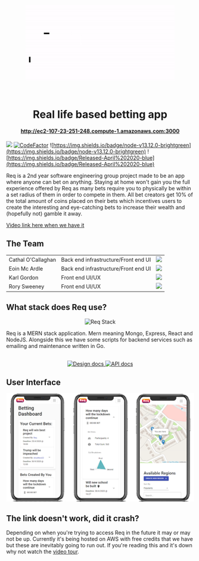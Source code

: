
<p align="center">
  <a href="https://github.com/IamCathal/Req">
    <img
      alt="Req"
      src="reqGif.gif"
      width="400"
    />
  </a>
</p>

<br>

<h1 align="center">Real life based betting app</h1>
<h4 align="center"><a href="http://ec2-107-23-251-248.compute-1.amazonaws.com:3000">http://ec2-107-23-251-248.compute-1.amazonaws.com:3000</a></h4>


![](https://travis-ci.com/IamCathal/Req.svg?token=NxDPAobZPqQisyLUpivy&branch=master) [![CodeFactor](https://www.codefactor.io/repository/github/iamcathal/req/badge?s=d1515c510364f282930d5ead2e678f35656ce527)](https://www.codefactor.io/repository/github/iamcathal/req)   ![https://img.shields.io/badge/node-v13.12.0-brightgreen](https://img.shields.io/badge/node-v13.12.0-brightgreen) ![https://img.shields.io/badge/Released-April%202020-blue](https://img.shields.io/badge/Released-April%202020-blue)


Req is a 2nd year software engineering group project made to be an app where anyone can bet on anything. Staying at home won't gain you the full experience offered by Req as many bets require you to physically be within a set radius of them in order to compete in them. All bet creators get 10% of the total amount of coins placed on their bets which incentives users to create the interesting and eye-catching bets to increase their wealth and (hopefully not) gamble it away.

[Video link here when we have it](https://www.youtube.com/)

## The Team

|  |  |  | 
| ------------- | :------------ | ------------- |
|Cathal O'Callaghan|Back end infrastructure/Front end UI |![](https://img.shields.io/github/followers/IamCathal?label=Followers&style=social)|
| Eoin Mc Ardle|Back end infrastructure/Front end UI |![](https://img.shields.io/github/followers/EoinMcArdle99?label=Followers&style=social)  |
|Karl Gordon|Front end UI/UX |![](https://img.shields.io/github/followers/filthyhound?label=Followers&style=social) |
|Rory Sweeney|Front end UI/UX |![](https://img.shields.io/github/followers/rorysweeney99?label=Followers&style=social) |

## What stack does Req use?

<p align="center">
    <img
      alt="Req Stack"
      src="https://i.imgur.com/pMgaQfN.png"
      width="400"
    />
</p>
Req is a MERN stack application. Mern meaning Mongo, Express, React and NodeJS. Alongside this we have some scripts for backend services such as emailing and maintenance written in Go.
<br />
<br />

<p align="center">
<a href="https://docs.google.com/document/d/1VSiNX-g0KNztlQGvLeRhXwnbwbDW9phK2VmmVpqMUvw/edit?usp=sharing">
    <img
      alt="Design docs"
      src=https://i.imgur.com/0l39lbD.png"
      width="300"
    />
    </a>
   <a href="http://ec2-107-23-251-248.compute-1.amazonaws.com:9000/docs">
    <img
      alt="API docs"
      src="https://i.imgur.com/G0NOPKX.png"
      width="300"
    />
    </a>
</p>

## User Interface
<p align="center">
    <img
      alt="Req Screenshot demo"
      src="./readmePic.png"
      width="900"
    />
</p>

## The link doesn't work, did it crash?
Depending on when you're trying to access Req in the future it may or may not be up. Currently it's being hosted on AWS with free credits that we have but these are inevitably going to run out. If you're reading this and it's down why not watch the [video tour](https://www.youtube.com/).

